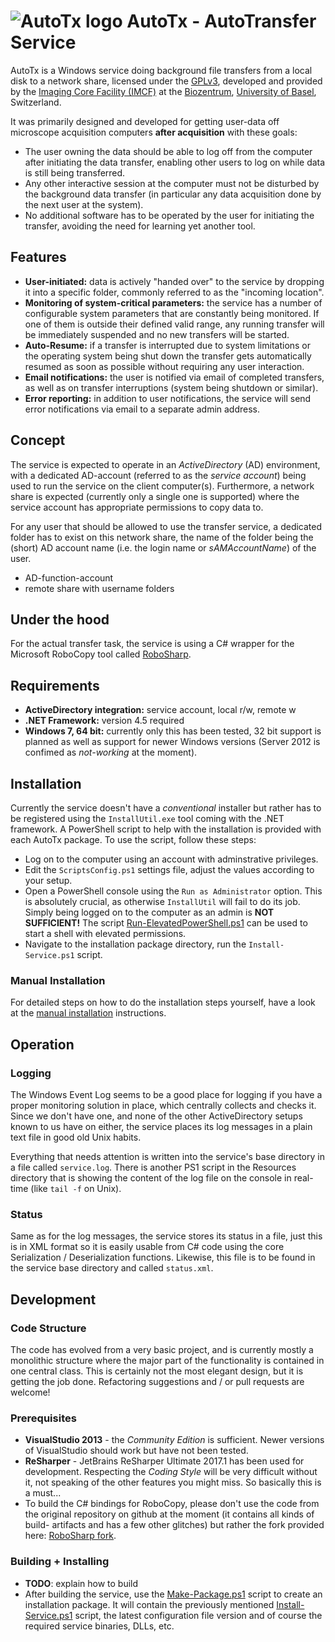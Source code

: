 # ![AutoTx logo][img_autotx_logo] AutoTx - AutoTransfer Service

AutoTx is a Windows service doing background file transfers from a local disk to
a network share, licensed under the [GPLv3](LICENSE), developed and provided by
the [Imaging Core Facility (IMCF)][web_imcf] at the [Biozentrum][web_bioz],
[University of Basel][web_unibas], Switzerland.

It was primarily designed and developed for getting user-data off microscope
acquisition computers **after acquisition** with these goals:

- The user owning the data should be able to log off from the computer after
  initiating the data transfer, enabling other users to log on while data is
  still being transferred.
- Any other interactive session at the computer must not be disturbed by the
  background data transfer (in particular any data acquisition done by the next
  user at the system).
- No additional software has to be operated by the user for initiating the
  transfer, avoiding the need for learning yet another tool.

## Features

- **User-initiated:** data is actively "handed over" to the service by dropping
  it into a specific folder, commonly referred to as the "incoming location".
- **Monitoring of system-critical parameters:** the service has a number of
  configurable system parameters that are constantly being monitored. If one of
  them is outside their defined valid range, any running transfer will be
  immediately suspended and no new transfers will be started.
- **Auto-Resume:** if a transfer is interrupted due to system limitations or the
  operating system being shut down the transfer gets automatically resumed as
  soon as possible without requiring any user interaction.
- **Email notifications:** the user is notified via email of completed
  transfers, as well as on transfer interruptions (system being shutdown or
  similar).
- **Error reporting:** in addition to user notifications, the service will send
  error notifications via email to a separate admin address.

## Concept

The service is expected to operate in an *ActiveDirectory* (AD) environment,
with a dedicated AD-account (referred to as the *service account*) being used to
run the service on the client computer(s). Furthermore, a network share is
expected (currently only a single one is supported) where the service account
has appropriate permissions to copy data to.

For any user that should be allowed to use the transfer service, a dedicated
folder has to exist on this network share, the name of the folder being the
(short) AD account name (i.e. the login name or *sAMAccountName*) of the user.

- AD-function-account
- remote share with username folders

## Under the hood

For the actual transfer task, the service is using a C# wrapper for the
Microsoft RoboCopy tool called [RoboSharp][web_robosharp].

## Requirements

- **ActiveDirectory integration:** service account, local r/w, remote w
- **.NET Framework:** version 4.5 required
- **Windows 7, 64 bit:** currently only this has been tested, 32 bit support is
  planned as well as support for newer Windows versions (Server 2012 is confimed
  as *not-working* at the moment).


## Installation

Currently the service doesn't have a *conventional* installer but rather has to
be registered using the `InstallUtil.exe` tool coming with the .NET framework. A
PowerShell script to help with the installation is provided with each AutoTx
package. To use the script, follow these steps:

- Log on to the computer using an account with adminstrative privileges.
- Edit the `ScriptsConfig.ps1` settings file, adjust the values according to
  your setup.
- Open a PowerShell console using the `Run as Administrator` option. This is
  absolutely crucial, as otherwise `InstallUtil` will fail to do its job. Simply
  being logged on to the computer as an admin is **NOT SUFFICIENT!** The script
  [Run-ElevatedPowerShell.ps1](AutoTx/Resources/Run-ElevatedPowerShell.ps1) can
  be used to start a shell with elevated permissions.
- Navigate to the installation package directory, run the `Install-Service.ps1`
  script.

### Manual Installation

For detailed steps on how to do the installation steps yourself, have a look at
the [manual installation](INSTALLATION-MANUAL.md) instructions.

## Operation

### Logging

The Windows Event Log seems to be a good place for logging if you have a proper
monitoring solution in place, which centrally collects and checks it. Since we
don't have one, and none of the other ActiveDirectory setups known to us have on
either, the service places its log messages in a plain text file in good old
Unix habits.

Everything that needs attention is written into the service's base directory in
a file called `service.log`. There is another PS1 script in the Resources
directory that is showing the content of the log file on the console in real-
time (like `tail -f` on Unix).

### Status

Same as for the log messages, the service stores its status in a file, just this
is in XML format so it is easily usable from C# code using the core
Serialization / Deserialization functions. Likewise, this file is to be found in
the service base directory and called `status.xml`.


## Development

### Code Structure

The code has evolved from a very basic project, and is currently mostly a
monolithic structure where the major part of the functionality is contained in
one central class. This is certainly not the most elegant design, but it is
getting the job done. Refactoring suggestions and / or pull requests are
welcome!

### Prerequisites

- **VisualStudio 2013** - the *Community Edition* is sufficient. Newer versions
  of VisualStudio should work but have not been tested.
- **ReSharper** - JetBrains ReSharper Ultimate 2017.1 has been used for
  development. Respecting the *Coding Style* will be very difficult without it,
  not speaking of the other features you might miss. So basically this is a
  must...
- To build the C# bindings for RoboCopy, please don't use the code from the
  original repository on github at the moment (it contains all kinds of build-
  artifacts and has a few other glitches) but rather the fork provided here:
  [RoboSharp fork][web_robosharp_fork].


### Building + Installing

- **TODO**: explain how to build
- After building the service, use the
  [Make-Package.ps1](AutoTx/Resources/Make-Package.ps1) script to create an
  installation package. It will contain the previously mentioned
  [Install-Service.ps1](AutoTx/Resources/Install-Service.ps1) script, the latest
  configuration file version and of course the required service binaries, DLLs,
  etc.


[img_autotx_logo]: https://git.scicore.unibas.ch/vamp/auto-tx/raw/master/AutoTx/Resources/auto-tx-logo.png

[web_imcf]: https://www.biozentrum.unibas.ch/imcf
[web_bioz]: https://www.biozentrum.unibas.ch/
[web_unibas]: https://www.unibas.ch/
[web_robosharp]: https://github.com/tjscience/RoboSharp
[web_robosharp_fork]: https://git.scicore.unibas.ch/vamp/robosharp